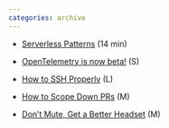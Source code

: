 ```yaml
---
categories: archive
---
```


- [Serverless Patterns](https://medium.com/@taibi.davide/serverless-patterns-e1fb3f1d753e "https://medium.com/@taibi.davide/serverless-patterns-e1fb3f1d753e") (14 min)

- [OpenTelemetry is now beta!](https://opensource.googleblog.com/2020/03/opentelemetry-is-now-beta.html "https://opensource.googleblog.com/2020/03/opentelemetry-is-now-beta.html") (S)

- [How to SSH Properly](https://gravitational.com/blog/how-to-ssh-properly/ "https://gravitational.com/blog/how-to-ssh-properly/") (L)

- [How to Scope Down PRs](https://www.netlify.com/blog/2020/03/31/how-to-scope-down-prs/ "https://www.netlify.com/blog/2020/03/31/how-to-scope-down-prs/") (M)

- [Don’t Mute, Get a Better Headset](https://ma.tt/2020/03/dont-mute-get-a-better-headset/ "https://ma.tt/2020/03/dont-mute-get-a-better-headset/") (M)
